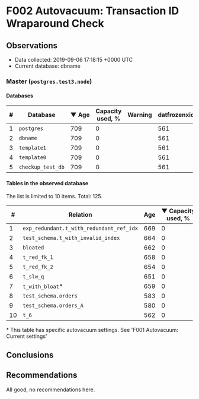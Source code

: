 # F002 Autovacuum: Transaction ID Wraparound Check #

## Observations ##
- Data collected: 2019-09-06 17:18:15 +0000 UTC
- Current database: dbname




### Master (`postgres.test3.node`) ###


#### Databases ####


| \# | Database | &#9660;&nbsp;Age | Capacity used, % | Warning | datfrozenxid |
|--|--------|-----|------------------|---------|--------------|
| 1 |`postgres`|709 |0 |  |561 |
| 2 |`dbname`|709 |0 |  |561 |
| 3 |`template1`|709 |0 |  |561 |
| 4 |`template0`|709 |0 |  |561 |
| 5 |`checkup_test_db`|709 |0 |  |561 |


#### Tables in the observed database ####
The list is limited to 10 items. Total: 125.

| \# | Relation | Age | &#9660;&nbsp;Capacity used, % | Warning |rel_relfrozenxid | toast_relfrozenxid |
|---|-------|-----|------------------|---------|-----------------|--------------------|
| 1 |`exp_redundant.t_with_redundant_ref_idx` |669 |0 |  |601 |0 |
| 2 |`test_schema.t_with_invalid_index` |664 |0 |  |606 |0 |
| 3 |`bloated` |662 |0 |  |608 |0 |
| 4 |`t_red_fk_1` |658 |0 |  |612 |0 |
| 5 |`t_red_fk_2` |654 |0 |  |616 |0 |
| 6 |`t_slw_q` |651 |0 |  |619 |0 |
| 7 |`t_with_bloat`\* |659 |0 |  |611 |0 |
| 8 |`test_schema.orders` |583 |0 |  |687 |0 |
| 9 |`test_schema.orders_A` |580 |0 |  |690 |0 |
| 10 |`t_6` |562 |0 |  |708 |0 |


\* This table has specific autovacuum settings. See 'F001 Autovacuum: Current settings'


## Conclusions ##
 


## Recommendations ##
  All good, no recommendations here.
 

